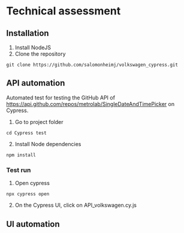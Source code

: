 # Technical assessment
## Installation
1. Install NodeJS
2. Clone the repository 
````
git clone https://github.com/salomonheimj/volkswagen_cypress.git
````
## API automation
Automated test for testing the GitHub API of https://api.github.com/repos/metrolab/SingleDateAndTimePicker on Cypress.

1. Go to project folder
````
cd Cypress test
````
2. Install Node dependencies
````
npm install
````
### Test run
1. Open cypress
````
npx cypress open
````
2. On the Cypress UI, click on API_volkswagen.cy.js
## UI automation
